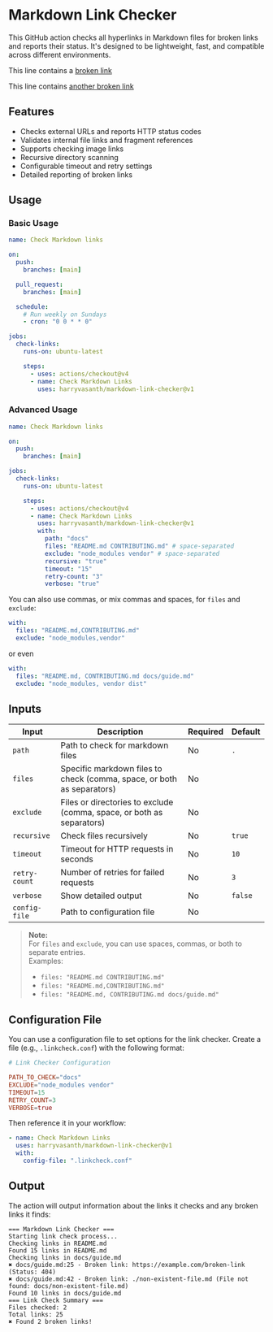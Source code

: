 # Markdown Link Checker

This GitHub action checks all hyperlinks in Markdown files for broken links and reports their status. It's designed to be lightweight, fast, and compatible across different environments.

This line contains a [broken link](https://example.com/broken.html)

This line contains [another broken link](https://example.com/otherbrokenlink.html)

## Features

- Checks external URLs and reports HTTP status codes
- Validates internal file links and fragment references
- Supports checking image links
- Recursive directory scanning
- Configurable timeout and retry settings
- Detailed reporting of broken links

## Usage

### Basic Usage

```yml
name: Check Markdown links

on:
  push:
    branches: [main]

  pull_request:
    branches: [main]

  schedule:
    # Run weekly on Sundays
    - cron: "0 0 * * 0"

jobs:
  check-links:
    runs-on: ubuntu-latest

    steps:
      - uses: actions/checkout@v4
      - name: Check Markdown Links
        uses: harryvasanth/markdown-link-checker@v1
```

### Advanced Usage

```yml
name: Check Markdown links

on:
  push:
    branches: [main]

jobs:
  check-links:
    runs-on: ubuntu-latest

    steps:
      - uses: actions/checkout@v4
      - name: Check Markdown Links
        uses: harryvasanth/markdown-link-checker@v1
        with:
          path: "docs"
          files: "README.md CONTRIBUTING.md" # space-separated
          exclude: "node_modules vendor" # space-separated
          recursive: "true"
          timeout: "15"
          retry-count: "3"
          verbose: "true"
```

You can also use commas, or mix commas and spaces, for `files` and `exclude`:

```yml
with:
  files: "README.md,CONTRIBUTING.md"
  exclude: "node_modules,vendor"
```

or even

```yml
with:
  files: "README.md, CONTRIBUTING.md docs/guide.md"
  exclude: "node_modules, vendor dist"
```

## Inputs

| Input         | Description                                                            | Required | Default |
| ------------- | ---------------------------------------------------------------------- | -------- | ------- |
| `path`        | Path to check for markdown files                                       | No       | `.`     |
| `files`       | Specific markdown files to check (comma, space, or both as separators) | No       |         |
| `exclude`     | Files or directories to exclude (comma, space, or both as separators)  | No       |         |
| `recursive`   | Check files recursively                                                | No       | `true`  |
| `timeout`     | Timeout for HTTP requests in seconds                                   | No       | `10`    |
| `retry-count` | Number of retries for failed requests                                  | No       | `3`     |
| `verbose`     | Show detailed output                                                   | No       | `false` |
| `config-file` | Path to configuration file                                             | No       |         |

> **Note:**  
> For `files` and `exclude`, you can use spaces, commas, or both to separate entries.  
> Examples:
>
> - `files: "README.md CONTRIBUTING.md"`
> - `files: "README.md,CONTRIBUTING.md"`
> - `files: "README.md, CONTRIBUTING.md docs/guide.md"`

## Configuration File

You can use a configuration file to set options for the link checker. Create a file (e.g., `.linkcheck.conf`) with the following format:

```conf
# Link Checker Configuration

PATH_TO_CHECK="docs"
EXCLUDE="node_modules vendor"
TIMEOUT=15
RETRY_COUNT=3
VERBOSE=true
```

Then reference it in your workflow:

```yml
- name: Check Markdown Links
  uses: harryvasanth/markdown-link-checker@v1
  with:
    config-file: ".linkcheck.conf"
```

## Output

The action will output information about the links it checks and any broken links it finds:

```console
=== Markdown Link Checker ===
Starting link check process...
Checking links in README.md
Found 15 links in README.md
Checking links in docs/guide.md
✖ docs/guide.md:25 - Broken link: https://example.com/broken-link (Status: 404)
✖ docs/guide.md:42 - Broken link: ./non-existent-file.md (File not found: docs/non-existent-file.md)
Found 10 links in docs/guide.md
=== Link Check Summary ===
Files checked: 2
Total links: 25
✖ Found 2 broken links!
```
